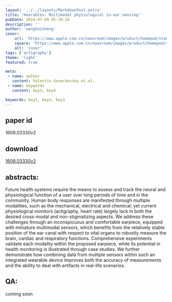 ```yaml
---
layout: '../../layouts/MarkdownPost.astro'
title: 'Hearables: Multimodal physiological in-ear sensing'
pubDate: 2024-07-09 05:10:26
description: ''
author: 'wanghaisheng'
cover:
    url: 'https://www.apple.com.cn/newsroom/images/product/homepod/standard/Apple-HomePod-hero-230118_big.jpg.large_2x.jpg'
    square: 'https://www.apple.com.cn/newsroom/images/product/homepod/standard/Apple-HomePod-hero-230118_big.jpg.large_2x.jpg'
    alt: 'cover'
tags: ['actigraphy'] 
theme: 'light'
featured: true

meta:
 - name: author
   content: Valentin Goverdovsky et.al.
 - name: keywords
   content: key3, key4

keywords: key1, key2, key3
---
```


## paper id
1609.03330v2
## download
[1609.03330v2](http://arxiv.org/abs/1609.03330v2)
## abstracts:
Future health systems require the means to assess and track the neural and physiological function of a user over long periods of time and in the community. Human body responses are manifested through multiple modalities, such as the mechanical, electrical and chemical; yet current physiological monitors (actigraphy, heart rate) largely lack in both the desired cross-modal and non-stigmatizing aspects. We address these challenges through an inconspicuous and comfortable earpiece, equipped with miniature multimodal sensors, which benefits from the relatively stable position of the ear canal with respect to vital organs to robustly measure the brain, cardiac and respiratory functions. Comprehensive experiments validate each modality within the proposed earpiece, while its potential in health monitoring is illustrated through case studies. We further demonstrate how combining data from multiple sensors within such an integrated wearable device improves both the accuracy of measurements and the ability to deal with artifacts in real-life scenarios.
## QA:
coming soon
